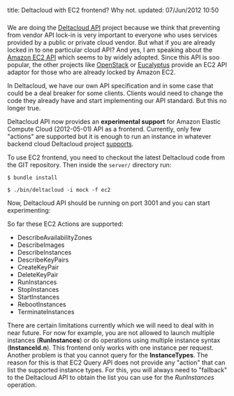 title: Deltacloud with EC2 frontend? Why not.
updated: 07/Jun/2012 10:50
###

We are doing the [Deltacloud API](http://deltacloud.org) project because we think that preventing from
vendor API lock-in is very important to everyone who uses services provided by a
public or private cloud vendor.
But what if you are already locked in to one particular cloud API? And yes, I am
speaking about the [Amazon EC2 API](http://docs.amazonwebservices.com/AWSEC2/latest/APIReference/Welcome.html?r=7611)
which seems to by widely adopted. Since this API is
soo popular, the other projects like [OpenStack](https://github.com/yahoo/Openstack-EC2) or [Eucalyptus](http://www.eucalyptus.com/) provide an EC2 API
adaptor for those who are already locked by Amazon EC2.

In Deltacloud, we have our own API specification and in some case that could be a
deal breaker for some clients. Clients would need to change the code they already have
and start implementing our API standard. But this no longer true.

Deltacloud API now provides an **experimental support** for Amazon Elastic Compute
Cloud (2012-05-01) API as a frontend. Currently, only few "actions" are supported
but it is enough to run an instance in whatever backend cloud Deltacloud project
[supports](http://deltacloud.apache.org/drivers.html#providers).

To use EC2 frontend, you need to checkout the latest Deltacloud code from the GIT
repository. Then inside the <code>server/</code> directory run:

<code>$ bundle install </code>

<code>$ ./bin/deltacloud -i mock -f ec2</code>

Now, Deltacloud API should be running on port 3001 and you can start
experimenting:

<script src="https://gist.github.com/2888387.js?file=test.sh"></script>

So far these EC2 Actions are supported:

* DescribeAvailabilityZones
* DescribeImages
* DescribeInstances
* DescribeKeyPairs
* CreateKeyPair
* DeleteKeyPair
* RunInstances
* StopInstances
* StartInstances
* RebootInstances
* TerminateInstances

There are certain limitations currently which we will need to deal with in near
future. For now for example, you are not allowed to launch multiple instances
(__RunInstances__)
or do operations using multiple instance syntax (__InstanceId.n__). This frontend only works with one instance per request.
Another problem is that you cannot query for the __InstanceTypes__.
The reason for this is that EC2 Query API does not provide any "action" that can
list the supported instance types. For this, you will always need to "fallback"
to the Deltacloud API to obtain the list you can use for the _RunInstances_
operation.
